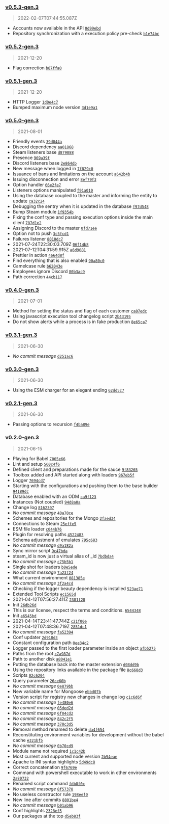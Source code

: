### [v0.5.3-gen.3](https://github.com/ruj/retromada/compare/v0.5.2-gen.3...v0.5.3-gen.3)

> 2022-02-07T07:44:55.087Z

- Accounts now available in the API [`0d99ebd`](https://github.com/ruj/retromada/commit/0d99ebda778b7ab897542b29eaa7e9b2a552ad2a)
- Repository synchronization with a execution policy pre-check [`b1e74bc`](https://github.com/ruj/retromada/commit/b1e74bc4f9d758609ba22acf45612dc4c7470716)

### [v0.5.2-gen.3](https://github.com/ruj/retromada/compare/v0.5.1-gen.3...v0.5.2-gen.3)

> 2021-12-20

- Flag correction [`b87ffa0`](https://github.com/ruj/retromada/commit/b87ffa06f4a6647549ab8d8d8ae4c9efb300ccb5)

### [v0.5.1-gen.3](https://github.com/ruj/retromada/compare/v0.5.0-gen.3...v0.5.1-gen.3)

> 2021-12-20

- HTTP Logger [`1d0e4c7`](https://github.com/ruj/retromada/commit/1d0e4c755a8dde0dfd417e42082bd54f3c719692)
- Bumped maximum node version [`3d1e9a1`](https://github.com/ruj/retromada/commit/3d1e9a1024bd5be1c0276719fb78f88d8fe0d130)

### [v0.5.0-gen.3](https://github.com/ruj/retromada/compare/v0.4.0-gen.3...v0.5.0-gen.3)

> 2021-08-01

- Friendly events [`39d844a`](https://github.com/ruj/retromada/commit/39d844ac5ab5b91fcc1806af5903b19c56b5922f)
- Discord dependency [`aa01868`](https://github.com/ruj/retromada/commit/aa01868c0fd65f2bf146d10718ac2c74b7bfa067)
- Steam listeners base [`d879888`](https://github.com/ruj/retromada/commit/d87988803a2519250f371b91cc38f6f28da08caf)
- Presence [`969a39f`](https://github.com/ruj/retromada/commit/969a39fce0fccec20c237e5b7ecadb2be56c3bcf)
- Discord listeners base [`2e864db`](https://github.com/ruj/retromada/commit/2e864dbb60c70b3a235bffeba8e08f158b09b140)
- New message when logged in [`7f829c0`](https://github.com/ruj/retromada/commit/7f829c0142559e5a3a2db51166137a5dae60b10d)
- Issuance of bans and limitations on the account [`a642b4b`](https://github.com/ruj/retromada/commit/a642b4bd79c977411f4e74bc43417c9c527ee4e5)
- Issuing disconnection and error [`8ef79f3`](https://github.com/ruj/retromada/commit/8ef79f3480f120028d1a8d47e2da100cfb69e1e1)
- Option handler [`66e2fe7`](https://github.com/ruj/retromada/commit/66e2fe7a30bc65ccb9f343c286cb913d98d8e539)
- Listeners options manipulated [`f91a010`](https://github.com/ruj/retromada/commit/f91a010e4d1322c9e7b00acf6053ccba072d3cff)
- Using the database coupled to the master and informing the entity to update [`ca32c24`](https://github.com/ruj/retromada/commit/ca32c24dff98e79f89ce1b172e15110932da41c2)
- Debugging the sentry when it is updated in the database [`f97d548`](https://github.com/ruj/retromada/commit/f97d5481921c0d93aff41810b1a643b3650edea0)
- Bump Steam module [`1f9354b`](https://github.com/ruj/retromada/commit/1f9354b30bbda2c57b5c1c0559385c6ac3f0b624)
- Fixing the conf type and passing execution options inside the main client [`787d1e2`](https://github.com/ruj/retromada/commit/787d1e26b6d905903421f667a35ebeba459a6ad7)
- Assigning Discord to the master [`0fd71ee`](https://github.com/ruj/retromada/commit/0fd71ee05f2eab563d812ad7b71f56c16955bf2e)
- Option not to push [`3c5fcd1`](https://github.com/ruj/retromada/commit/3c5fcd115329385e683c2735b24fcf42985ac2e8)
- Failures listener [`8018dc7`](https://github.com/ruj/retromada/commit/8018dc771cd500371d80adc5baa33e0d18a38a44)
- 2021-07-24T22:30:03.709Z [`06f14b8`](https://github.com/ruj/retromada/commit/06f14b8f51a10d12e4c33c839e29b8d2a0631938)
- 2021-07-12T04:31:59.915Z [`a6d9081`](https://github.com/ruj/retromada/commit/a6d9081dc2e4e1bd01305b17d8cf0f510e3b7c14)
- Prettier in action [`4664d8f`](https://github.com/ruj/retromada/commit/4664d8f7da4d2964d71590348583f732be7cda04)
- Find everything that is also enabled [`90a80c0`](https://github.com/ruj/retromada/commit/90a80c002adb74cba0d773bfacc89c1c9a003320)
- Camelcase rule [`b62043e`](https://github.com/ruj/retromada/commit/b62043e2f3a7edcc90912068949c59fbfb060a64)
- Employees ignore Discord [`80b3ac9`](https://github.com/ruj/retromada/commit/80b3ac9513f66e45e3861972a751fabac22d1a98)
- Path correction [`44cb117`](https://github.com/ruj/retromada/commit/44cb117c49ee3dbf3081e9aef48b1e72eaf540f3)

### [v0.4.0-gen.3](https://github.com/ruj/retromada/compare/v0.3.1-gen.3...v0.4.0-gen.3)

> 2021-07-01

- Method for setting the status and flag of each customer [`ca07edc`](https://github.com/ruj/retromada/commit/ca07edc2fcb3574c2b9740fdcdc87c96f37aa7bb)
- Using javascript execution tool changelog script [`2b43195`](https://github.com/ruj/retromada/commit/2b4319552ad19b20e723a939a3ac31e427cf2f3c)
- Do not show alerts while a process is in fake production [`8e65ca7`](https://github.com/ruj/retromada/commit/8e65ca7412167166ab4685eb8c34f322b36c4c7b)

### [v0.3.1-gen.3](https://github.com/ruj/retromada/compare/v0.3.0-gen.3...v0.3.1-gen.3)

> 2021-06-30

- _No commit message_ [`d251ac6`](https://github.com/ruj/retromada/commit/d251ac625c89e6009c15ffc81bbf3cca9717921e)

### [v0.3.0-gen.3](https://github.com/ruj/retromada/compare/v0.2.1-gen.3...v0.3.0-gen.3)

> 2021-06-30

- Using the ESM charger for an elegant ending [`62dd5c7`](https://github.com/ruj/retromada/commit/62dd5c779b7a912cacff1f41f1efb33f7ce35a12)

### [v0.2.1-gen.3](https://github.com/ruj/retromada/compare/v0.2.0-gen.3...v0.2.1-gen.3)

> 2021-06-30

- Passing options to recursion [`f4ba89e`](https://github.com/ruj/retromada/commit/f4ba89e8f857593b64e2523d81c493b8a3094137)

### v0.2.0-gen.3

> 2021-06-15

- Playing for Babel [`7065e66`](https://github.com/ruj/retromada/commit/7065e663af52e3efdf5090638dbc29fa457d4a77)
- Lint and setup [`560c4f6`](https://github.com/ruj/retromada/commit/560c4f64cd4381c4d9e1cc54cf48549df2755262)
- Defined client and preparations made for the sauce [`9f83265`](https://github.com/ruj/retromada/commit/9f8326561fe7c6bf7e8baf5f5e2daba9a5d204b5)
- Toolbox added and API started along with loaders [`967eb5f`](https://github.com/ruj/retromada/commit/967eb5f63ad28cf72af56efae46d60d29f25f8d0)
- Logger [`7694cd7`](https://github.com/ruj/retromada/commit/7694cd705d65d60eaef82eba8bfd8e6eb75b432e)
- Starting with the configurations and pushing them to the base builder [`94189dc`](https://github.com/ruj/retromada/commit/94189dc2dcf60b9d164efb5ac8343eda2c2b5093)
- Database enabled with an ODM [`ca9f123`](https://github.com/ruj/retromada/commit/ca9f1232a50cdd4ca7e725c4a631b77893fd56eb)
- Instances (Not coupled) [`94d8a0a`](https://github.com/ruj/retromada/commit/94d8a0a3e81812fe9c8cd77bffae8b1088fd7fcd)
- Change log [`8162307`](https://github.com/ruj/retromada/commit/8162307d5e475f9fd328562fe8ef75ffeb11e496)
- _No commit message_ [`40a70ce`](https://github.com/ruj/retromada/commit/40a70ce4660bec8dcad1b5e0bdfcdd9822f598b6)
- Schemes and repositories for the Mongo [`2faed34`](https://github.com/ruj/retromada/commit/2faed34f61269643e504f309d0fd1ca70f42173d)
- Connections to Steam [`25effe5`](https://github.com/ruj/retromada/commit/25effe59a4c3a0edb103705535055cc0ec9b16fe)
- ESM file loader [`c044b76`](https://github.com/ruj/retromada/commit/c044b765b58c25999dd22db7d8425404d053a363)
- Plugin for resolving paths [`4522483`](https://github.com/ruj/retromada/commit/45224838663c0a555125e27b62428046fb574a56)
- Schema adjustment of emulates [`795c683`](https://github.com/ruj/retromada/commit/795c68312f1cdfa25e0b9f9bf3027a9be84eee0f)
- _No commit message_ [`d9a182a`](https://github.com/ruj/retromada/commit/d9a182ae2af474dd5dd98369c898d7ee396f9aa0)
- Sync mirror script [`9c47bda`](https://github.com/ruj/retromada/commit/9c47bdaa5ec9c38e9aca58b21791f47259ec1b05)
- steam_id is now just a virtual alias of _id [`7bdbda4`](https://github.com/ruj/retromada/commit/7bdbda4799aee47bb6cd338631580a6f84adcc1f)
- _No commit message_ [`c75b5b1`](https://github.com/ruj/retromada/commit/c75b5b108fb2a2aa98e7bbeb8921ed22017ab91b)
- Single shot for loaders [`b0e5ede`](https://github.com/ruj/retromada/commit/b0e5ede6935614ddcb49f39def52e05cfce91e00)
- _No commit message_ [`7a23f24`](https://github.com/ruj/retromada/commit/7a23f246d94af060d0c390f195d42a34a9d798f5)
- What current environment [`081385e`](https://github.com/ruj/retromada/commit/081385e7bd6005174b55751abb759bc5dc337eb5)
- _No commit message_ [`3f2a4cd`](https://github.com/ruj/retromada/commit/3f2a4cd3d47f5b6b14d33cd660a773e088959522)
- Checking if the logger beauty dependency is installed [`523ae71`](https://github.com/ruj/retromada/commit/523ae71097f71edcfd93c71cbeff20c6f02c603d)
- Extended Tool Scripts [`ec1565d`](https://github.com/ruj/retromada/commit/ec1565d9610fbf76d1f96ddb050be14a7b13e483)
- 2021-04-12T07:56:27.411Z [`2381f28`](https://github.com/ruj/retromada/commit/2381f28d67abc10d29c6f929227b11bb07c30ac1)
- Init [`26db26d`](https://github.com/ruj/retromada/commit/26db26dc0f6e364d3d8582f93c0bfb5bdbb19ed7)
- This is our license, respect the terms and conditions. [`6544348`](https://github.com/ruj/retromada/commit/6544348071618e8e7be7083c6f44c6b37596a0d6)
- Init [`a6545bd`](https://github.com/ruj/retromada/commit/a6545bd22587c94eb9f73ff92a7aa36a5910fe95)
- 2021-04-14T23:41:47.744Z [`c21f00e`](https://github.com/ruj/retromada/commit/c21f00e5169cd726a4f5aa0e7bb1fa368cab245e)
- 2021-04-12T07:48:36.719Z [`2851dc1`](https://github.com/ruj/retromada/commit/2851dc1649bc790443f736403856a97f683ec010)
- _No commit message_ [`fa52394`](https://github.com/ruj/retromada/commit/fa52394599e4c21fe58fac28a556eabe944e5280)
- Conf updater [`2d918d3`](https://github.com/ruj/retromada/commit/2d918d3b9ad26349b415374e1c1fd013be072762)
- Constant configuration path [`0ee34c2`](https://github.com/ruj/retromada/commit/0ee34c2a830e00ecceb4590bdfad6e4b1af08974)
- Logger passed to the first loader parameter inside an object [`afb5275`](https://github.com/ruj/retromada/commit/afb5275098efa0ea84497115706a65e30e7373b3)
- Paths from the root [`c7a987d`](https://github.com/ruj/retromada/commit/c7a987d47582023122f62ca318f5b04121bf6ac5)
- Path to another disk [`a8041e1`](https://github.com/ruj/retromada/commit/a8041e16a06e298b33e42e407d98e6e006e91b0e)
- Putting the database back into the master extension [`d08dd9b`](https://github.com/ruj/retromada/commit/d08dd9bdfb3f972971fcc080ee4aab832d35b845)
- Using the repository links available in the package file [`8c668d3`](https://github.com/ruj/retromada/commit/8c668d3e5d6f5db5450ba3821a35e74e91d28854)
- Scripts [`02c6204`](https://github.com/ruj/retromada/commit/02c62047e89ec2dc9b4f61e17fb80235fcf88511)
- Query parameter [`26ce60b`](https://github.com/ruj/retromada/commit/26ce60b1ebffca06fedc73ee5f297b43fd7b30b6)
- _No commit message_ [`0e879bb`](https://github.com/ruj/retromada/commit/0e879bb3c853eb717ed0942d6d4b61ab770144c4)
- New variable name for Mongoose [`ebbd07b`](https://github.com/ruj/retromada/commit/ebbd07bb080e78671d5230ef972e6616a8f830ee)
- Version script for registry new changes in change log [`c1c6d6f`](https://github.com/ruj/retromada/commit/c1c6d6f3bf0b1e8e8f2caa1aa44d697b03f1ff31)
- _No commit message_ [`fe480e6`](https://github.com/ruj/retromada/commit/fe480e61e3be3672604116f317bb308922fdb9a3)
- _No commit message_ [`05ded2d`](https://github.com/ruj/retromada/commit/05ded2d13fffda1ce29cbc6ab1d89c6835b510cd)
- _No commit message_ [`6f04cd2`](https://github.com/ruj/retromada/commit/6f04cd2e1347e149cba77040783d3b91489ba237)
- _No commit message_ [`842c2f5`](https://github.com/ruj/retromada/commit/842c2f57d56415f7a006086cd18307e23b6e5853)
- _No commit message_ [`370c3d5`](https://github.com/ruj/retromada/commit/370c3d5f875e46f8bb56e94d78f906a1688c9a1f)
- Removal method renamed to delete [`da4f654`](https://github.com/ruj/retromada/commit/da4f6541b95eb64ab42089a2692416e4f96bd676)
- Reconstituting environment variables for development without the babel cache [`e321bf5`](https://github.com/ruj/retromada/commit/e321bf5ba4d06d1bf7297fa7bf77ad10edd5d0cc)
- _No commit message_ [`0b70cd9`](https://github.com/ruj/retromada/commit/0b70cd9700216944aae4ed07cc5fcd794d2b5cae)
- Module name not required [`1c1c42b`](https://github.com/ruj/retromada/commit/1c1c42ba7ac37cf42f625b2dd4a0760242829f9e)
- Most current and supported node version [`2b94eae`](https://github.com/ruj/retromada/commit/2b94eaeebb3fac5c391168eb1dd74c5cbeb1bb15)
- Apache to INI syntax highlights [`5d49dc8`](https://github.com/ruj/retromada/commit/5d49dc81a4f5bf4ebf42a7a63fe1bc6bb700ac29)
- Correct concatenation [`9f6769e`](https://github.com/ruj/retromada/commit/9f6769e0c626e53e67b61d8d9aea584946842e6e)
- Command with powershell executable to work in other environments [`2a80732`](https://github.com/ruj/retromada/commit/2a8073243f2177b523a0319f26111762a10787b4)
- Renamed script command [`fdb8f0c`](https://github.com/ruj/retromada/commit/fdb8f0ca9c600aa7924d3a0310774a22ce3de35c)
- _No commit message_ [`8f57378`](https://github.com/ruj/retromada/commit/8f57378467e74f5a73d7713ba81cdbbc79d9f9b7)
- No useless constructor rule [`198eef0`](https://github.com/ruj/retromada/commit/198eef05dfc13c60e8299eef74b16915915a3476)
- New line after commits [`8801be4`](https://github.com/ruj/retromada/commit/8801be4ff69c28c04a8c2d9ab6f717fdcc79c4ce)
- _No commit message_ [`b01ab96`](https://github.com/ruj/retromada/commit/b01ab969072046f9f08a49c9c9caaa31e07a83d2)
- Conf highlights [`2328ef5`](https://github.com/ruj/retromada/commit/2328ef5077b8c85dc702367ca8b3f74afc605e44)
- Our packages at the top [`d5eb83f`](https://github.com/ruj/retromada/commit/d5eb83f5332acddd38bb64d6617e941859a7b2a7)
